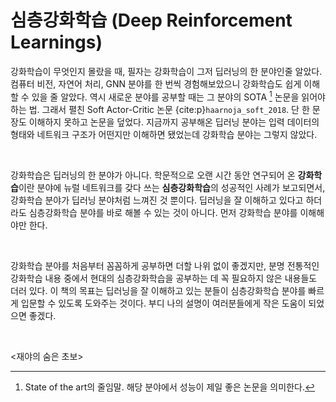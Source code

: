 # 심층강화학습 (Deep Reinforcement Learnings)

강화학습이 무엇인지 몰랐을 때, 필자는 강화학습이 그저 딥러닝의 한 분야인줄 알았다.
컴퓨터 비전, 자연어 처리, GNN 분야를 한 번씩 경험해보았으니 강화학습도 쉽게 이해할 수 있을 줄 알았다.
역시 새로운 분야를 공부할 때는 그 분야의 SOTA [^SOTA] 논문을 읽어야 하는 법.
그래서 펼친 Soft Actor-Critic 논문 {cite:p}`haarnoja_soft_2018`. 단 한 문장도 이해하지 못하고 논문을 덮었다.
지금까지 공부해온 딥러닝 분야는 입력 데이터의 형태와 네트워크 구조가 어떤지만 이해하면 됐었는데 강화학습 분야는 그렇지 않았다.

<br>

강화학습은 딥러닝의 한 분야가 아니다.
학문적으로 오랜 시간 동안 연구되어 온 **강화학습**이란 분야에 뉴럴 네트워크를 갖다 쓰는 **심층강화학습**의 성공적인 사례가 보고되면서, 강화학습 분야가 딥러닝 분야처럼 느껴진 것 뿐이다.
딥러닝을 잘 이해하고 있다고 하더라도 심층강화학습 분야를 바로 해볼 수 있는 것이 아니다.
먼저 강화학습 분야를 이해해야만 한다.

<br>

강화학습 분야를 처음부터 꼼꼼하게 공부하면 더할 나위 없이 좋겠지만, 
분명 전통적인 강화학습 내용 중에서 현대의 심층강화학습을 공부하는 데 꼭 필요하지 않은 내용들도 더러 있다. 
이 책의 목표는 딥러닝을 잘 이해하고 있는 분들이 심층강화학습 분야를 빠르게 입문할 수 있도록 도와주는 것이다.
부디 나의 설명이 여러분들에게 작은 도움이 되었으면 좋겠다.

<br>

<재야의 숨은 초보>

[^SOTA]: State of the art의 줄임말. 해당 분야에서 성능이 제일 좋은 논문을 의미한다.